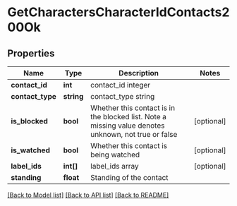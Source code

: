 # GetCharactersCharacterIdContacts200Ok

## Properties
Name | Type | Description | Notes
------------ | ------------- | ------------- | -------------
**contact_id** | **int** | contact_id integer | 
**contact_type** | **string** | contact_type string | 
**is_blocked** | **bool** | Whether this contact is in the blocked list. Note a missing value denotes unknown, not true or false | [optional] 
**is_watched** | **bool** | Whether this contact is being watched | [optional] 
**label_ids** | **int[]** | label_ids array | [optional] 
**standing** | **float** | Standing of the contact | 

[[Back to Model list]](../../README.md#documentation-for-models) [[Back to API list]](../../README.md#documentation-for-api-endpoints) [[Back to README]](../../README.md)

